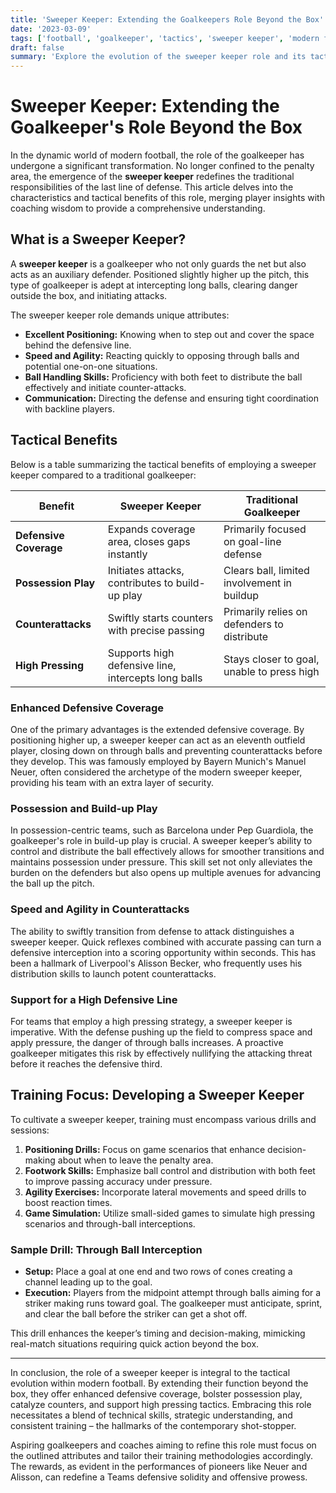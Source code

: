 ```yaml
---
title: 'Sweeper Keeper: Extending the Goalkeepers Role Beyond the Box'
date: '2023-03-09'
tags: ['football', 'goalkeeper', 'tactics', 'sweeper keeper', 'modern football', 'training', 'defense']
draft: false
summary: 'Explore the evolution of the sweeper keeper role and its tactical advantages in modern football.'
---
```


# Sweeper Keeper: Extending the Goalkeeper's Role Beyond the Box

In the dynamic world of modern football, the role of the goalkeeper has undergone a significant transformation. No longer confined to the penalty area, the emergence of the **sweeper keeper** redefines the traditional responsibilities of the last line of defense. This article delves into the characteristics and tactical benefits of this role, merging player insights with coaching wisdom to provide a comprehensive understanding.

## What is a Sweeper Keeper?

A **sweeper keeper** is a goalkeeper who not only guards the net but also acts as an auxiliary defender. Positioned slightly higher up the pitch, this type of goalkeeper is adept at intercepting long balls, clearing danger outside the box, and initiating attacks. 

The sweeper keeper role demands unique attributes:

- **Excellent Positioning:** Knowing when to step out and cover the space behind the defensive line.
- **Speed and Agility:** Reacting quickly to opposing through balls and potential one-on-one situations.
- **Ball Handling Skills:** Proficiency with both feet to distribute the ball effectively and initiate counter-attacks.
- **Communication:** Directing the defense and ensuring tight coordination with backline players.

## Tactical Benefits

Below is a table summarizing the tactical benefits of employing a sweeper keeper compared to a traditional goalkeeper:

| **Benefit**           | **Sweeper Keeper**                            | **Traditional Goalkeeper**                |
|-----------------------|-----------------------------------------------|-------------------------------------------|
| **Defensive Coverage**| Expands coverage area, closes gaps instantly  | Primarily focused on goal-line defense    |
| **Possession Play**   | Initiates attacks, contributes to build-up play| Clears ball, limited involvement in buildup|
| **Counterattacks**    | Swiftly starts counters with precise passing  | Primarily relies on defenders to distribute|
| **High Pressing**     | Supports high defensive line, intercepts long balls | Stays closer to goal, unable to press high |

### Enhanced Defensive Coverage

One of the primary advantages is the extended defensive coverage. By positioning higher up, a sweeper keeper can act as an eleventh outfield player, closing down on through balls and preventing counterattacks before they develop. This was famously employed by Bayern Munich's Manuel Neuer, often considered the archetype of the modern sweeper keeper, providing his team with an extra layer of security.

### Possession and Build-up Play

In possession-centric teams, such as Barcelona under Pep Guardiola, the goalkeeper's role in build-up play is crucial. A sweeper keeper’s ability to control and distribute the ball effectively allows for smoother transitions and maintains possession under pressure. This skill set not only alleviates the burden on the defenders but also opens up multiple avenues for advancing the ball up the pitch.

### Speed and Agility in Counterattacks

The ability to swiftly transition from defense to attack distinguishes a sweeper keeper. Quick reflexes combined with accurate passing can turn a defensive interception into a scoring opportunity within seconds. This has been a hallmark of Liverpool's Alisson Becker, who frequently uses his distribution skills to launch potent counterattacks.

### Support for a High Defensive Line

For teams that employ a high pressing strategy, a sweeper keeper is imperative. With the defense pushing up the field to compress space and apply pressure, the danger of through balls increases. A proactive goalkeeper mitigates this risk by effectively nullifying the attacking threat before it reaches the defensive third.

## Training Focus: Developing a Sweeper Keeper

To cultivate a sweeper keeper, training must encompass various drills and sessions:

1. **Positioning Drills:** Focus on game scenarios that enhance decision-making about when to leave the penalty area.
2. **Footwork Skills:** Emphasize ball control and distribution with both feet to improve passing accuracy under pressure.
3. **Agility Exercises:** Incorporate lateral movements and speed drills to boost reaction times.
4. **Game Simulation:** Utilize small-sided games to simulate high pressing scenarios and through-ball interceptions.

### Sample Drill: Through Ball Interception

- **Setup:** Place a goal at one end and two rows of cones creating a channel leading up to the goal.
- **Execution:** Players from the midpoint attempt through balls aiming for a striker making runs toward goal. The goalkeeper must anticipate, sprint, and clear the ball before the striker can get a shot off.

This drill enhances the keeper’s timing and decision-making, mimicking real-match situations requiring quick action beyond the box.

---

In conclusion, the role of a sweeper keeper is integral to the tactical evolution within modern football. By extending their function beyond the box, they offer enhanced defensive coverage, bolster possession play, catalyze counters, and support high pressing tactics. Embracing this role necessitates a blend of technical skills, strategic understanding, and consistent training – the hallmarks of the contemporary shot-stopper.

Aspiring goalkeepers and coaches aiming to refine this role must focus on the outlined attributes and tailor their training methodologies accordingly. The rewards, as evident in the performances of pioneers like Neuer and Alisson, can redefine a Teams defensive solidity and offensive prowess.
```